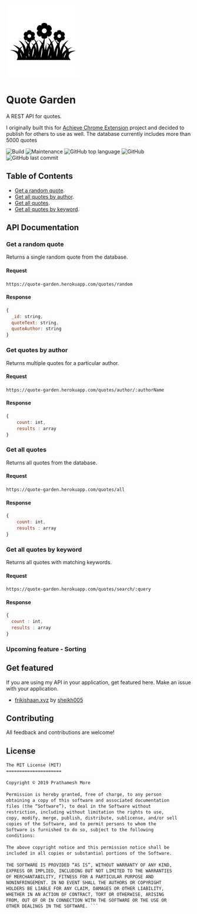 ![Icon](/assets/icon.png)


# Quote Garden
A REST API for quotes.

I originally built this for [Achieve Chrome Extension](https://github.com/pprathameshmore/Achieve-Chrome-Extension) project and decided to publish for others to use as well. The database currently includes more than 5000 quotes

![Build](https://travis-ci.com/pprathameshmore/QuoteGarden.svg?branch=master)
![Maintenance](https://img.shields.io/maintenance/yes/2020?style=plastic)
![GitHub top language](https://img.shields.io/github/languages/top/pprathameshmore/QuoteGarden?style=plastic)
![GitHub](https://img.shields.io/github/license/pprathameshmore/QuoteGarden?style=plastic)
![GitHub last commit](https://img.shields.io/github/last-commit/pprathameshmore/QuoteGarden?style=plastic)

## Table of Contents

* [Get a random quote](#get-a-random-quote).
* [Get all quotes by author](#get-quotes-by-author).
* [Get all quotes](#get-all-quotes).
* [Get all quotes by keyword](#get-all-quotes-by-keyword).

## API Documentation

### Get a random quote

Returns a single random quote from the database.

#### Request

``` https://quote-garden.herokuapp.com/quotes/random ```

#### Response

```javascript
{
  _id: string,
  quoteText: string,
  quoteAuthor: string
}
```

### Get quotes by author

Returns multiple quotes for a particular author.

#### Request

``` https://quote-garden.herokuapp.com/quotes/author/:authorName ```


#### Response

```javascript
{
    count: int,
    results : array
}
```

### Get all quotes

Returns all quotes from the database.

#### Request

``` https://quote-garden.herokuapp.com/quotes/all ```

#### Response
```javascript
{
    count: int,
    results : array
}
```

### Get all quotes by keyword

Returns all quotes with matching keywords.

#### Request

``` https://quote-garden.herokuapp.com/quotes/search/:query ```

#### Response

``` javascript
{
  count : int,
  results : array
}
```
### Upcoming feature - Sorting

## Get featured
If you are using my API in your application, get featured here.
Make an issue with your application.

- [frikishaan.xyz](https://frikishaan.xyz/) by [sheikh005](https://github.com/sheikh005)

## Contributing

All feedback and contributions are welcome!

## License

``` 
The MIT License (MIT)
=====================

Copyright © 2019 Prathamesh More

Permission is hereby granted, free of charge, to any person
obtaining a copy of this software and associated documentation
files (the “Software”), to deal in the Software without
restriction, including without limitation the rights to use,
copy, modify, merge, publish, distribute, sublicense, and/or sell
copies of the Software, and to permit persons to whom the
Software is furnished to do so, subject to the following
conditions:

The above copyright notice and this permission notice shall be
included in all copies or substantial portions of the Software.

THE SOFTWARE IS PROVIDED “AS IS”, WITHOUT WARRANTY OF ANY KIND,
EXPRESS OR IMPLIED, INCLUDING BUT NOT LIMITED TO THE WARRANTIES
OF MERCHANTABILITY, FITNESS FOR A PARTICULAR PURPOSE AND
NONINFRINGEMENT. IN NO EVENT SHALL THE AUTHORS OR COPYRIGHT
HOLDERS BE LIABLE FOR ANY CLAIM, DAMAGES OR OTHER LIABILITY,
WHETHER IN AN ACTION OF CONTRACT, TORT OR OTHERWISE, ARISING
FROM, OUT OF OR IN CONNECTION WITH THE SOFTWARE OR THE USE OR
OTHER DEALINGS IN THE SOFTWARE. ```

